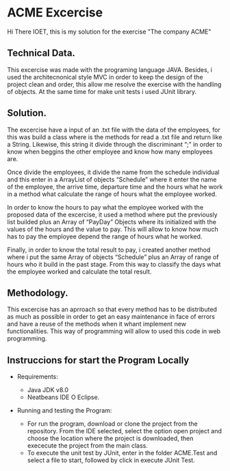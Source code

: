 # ACME Excercise

Hi There IOET, this is my solution for the exercise "The company ACME" 

## Technical Data.
This excercise was made with the programing language JAVA. Besides, i used the architecnonical style MVC in order to keep the design of the project clean and order, this allow me resolve the exercise with the handling of objects.  At the same time for make unit tests i used JUnit library.

## Solution.
The excercise have a input of an .txt file with the data of the employees, for this was build a class where is the   methods for read a .txt file and return like a String. Likewise, this string it divide through the discriminant “;” in order to know when beggins the other employee and know how many employees are.

Once divide the employees, it divide the name from the schedule individual and this enter in a ArrayList of objects “Schedule” where it enter the name of the employee, the arrive time, departure time and the hours what he work in a method what calculate the range of hours what the employee worked.

In order to know the hours to pay what the employee worked with the proposed data of the excercise, it used a method where put the previously list builded plus an Array of “PayDay” Objects where its initialized with the values of the hours and the value to pay. This will allow to know how much has to pay the employee  depend the range of hours what he worked.

Finally, in order to know the total result to pay, i created another method where i put the same Array of objects “Schedule” plus an Array of range of hours who it build in the past stage. From this way to classify the days what the employee worked and calculate the total result.

## Methodology.
This excercise has an aprroach so that every method has to be distributed as much as possible in order to get an easy maintenance in face of errors and have a reuse of the methods when it whant implement new functionalities. This way of programming will allow to used this code in web programming.

## Instruccions for start the Program Locally 
* Requirements:
    * Java JDK v8.0 
    * Neatbeans IDE O Eclipse.

* Running and testing the Program: 
    *  For run the program, download or clone the project from the repository. From the IDE selected, select the option open project and choose the location where the project is downloaded, then exececute the project from the main class.
    * To execute the unit test by JUnit, enter in the folder ACME.Test and select a file to start, followed by click in execute JUnit Test.
